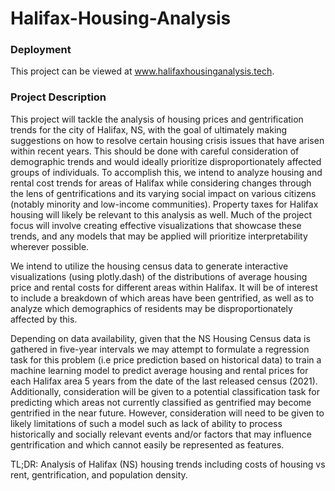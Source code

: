 # Halifax-Housing-Analysis

### Deployment
This project can be viewed at www.halifaxhousinganalysis.tech.

### Project Description 
This project will tackle the analysis of housing prices and gentrification trends for the city of Halifax, NS, with the goal of ultimately making suggestions on how to resolve certain housing crisis issues that have arisen within recent years. This should be done with careful consideration of demographic trends and would ideally prioritize disproportionately affected groups of individuals. To accomplish this, we intend to analyze housing and rental cost trends for areas of Halifax while considering changes through the lens of gentrifications and its varying social impact on various citizens (notably minority and low-income communities). Property taxes for Halifax housing will likely be relevant to this analysis as well. Much of the project focus will involve creating effective visualizations that showcase these trends, and any models that may be applied will prioritize interpretability wherever possible. 
 
We intend to utilize the housing census data to generate interactive visualizations (using plotly.dash) of the distributions of average housing price and rental costs for different areas within Halifax. It will be of interest to include a breakdown of which areas have been gentrified, as well as to analyze which demographics of residents may be disproportionately affected by this. 
 
Depending on data availability, given that the NS Housing Census data is gathered in five-year intervals we may attempt to formulate a regression task for this problem (i.e price prediction based on historical data) to train a machine learning model to predict average housing and rental prices for each Halifax area 5 years from the date of the last released census (2021). Additionally, consideration will be given to a potential classification task for predicting which areas not currently classified as gentrified may become gentrified in the near future. However, consideration will need to be given to likely limitations of such a model such as lack of ability to process historically and socially relevant events and/or factors that may influence gentrification and which cannot easily be represented as features. 


TL;DR: Analysis of Halifax (NS) housing trends including costs of housing vs rent, gentrification, and population density.

